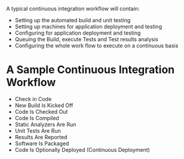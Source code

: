 A typical continuous integration workflow will contain:
* Setting up the automated build and unit testing
* Setting up machines for application deployment and testing
* Configuring for application deployment and testing
* Queuing the Build, execute Tests and Test results analysis
* Configuring the whole work flow to execute on a continuous basis








# A Sample Continuous Integration Workflow
* Check in Code
* New Build Is Kicked Off
* Code Is Checked Out
* Code Is Compiled
* Static Analyzers Are Run
* Unit Tests Are Run
* Results Are Reported
* Software Is Packaged
* Code Is Optionally Deployed (Continuous Deployment)
